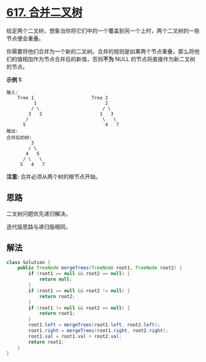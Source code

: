 # [617. 合并二叉树](https://leetcode.cn/problems/merge-two-binary-trees/)

给定两个二叉树，想象当你将它们中的一个覆盖到另一个上时，两个二叉树的一些节点便会重叠。

你需要将他们合并为一个新的二叉树。合并的规则是如果两个节点重叠，那么将他们的值相加作为节点合并后的新值，否则**不为** NULL 的节点将直接作为新二叉树的节点。

**示例 1:**

```
输入: 
	Tree 1                     Tree 2                  
          1                         2                             
         / \                       / \                            
        3   2                     1   3                        
       /                           \   \                      
      5                             4   7                  
输出: 
合并后的树:
	     3
	    / \
	   4   5
	  / \   \ 
	 5   4   7
```

**注意:** 合并必须从两个树的根节点开始。

## 思路

二叉树问题优先递归解决。

迭代版思路与递归版相同。

## 解法

```java
class Solution {
    public TreeNode mergeTrees(TreeNode root1, TreeNode root2) {
        if (root1 == null && root2 == null) {
            return null;
        }
        if (root1 == null && root2 != null) {
            return root2;
        }
        if (root1 != null && root2 == null) {
            return root1;
        }
        root1.left = mergeTrees(root1.left, root2.left);
        root1.right = mergeTrees(root1.right, root2.right);
        root1.val = root1.val + root2.val;
        return root1;
    }
}
```

